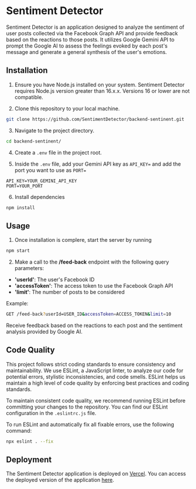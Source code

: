 # Sentiment Detector

Sentiment Detector is an application designed to analyze the sentiment of user posts collected via the Facebook Graph API and provide feedback based on the reactions to those posts. 
It utilizes Google Gemini API to prompt the Google AI to assess the feelings evoked by each post's message and generate a general synthesis of the user's emotions.

## Installation

1. Ensure you have Node.js installed on your system. Sentiment Detector requires Node.js version greater than 16.x.x. Versions 16 or lower are not compatible.

2. Clone this repository to your local machine.
 ```bash
 git clone https://github.com/SentimentDetector/backend-sentinent.git
 ```
   
3. Navigate to the project directory.
```bash
cd backend-sentinent/
```
    
4. Create a `.env` file in the project root.

5. Inside the `.env` file, add your Gemini API key as `API_KEY=` and add the port you want to use as `PORT=`
```plaintext
API_KEY=YOUR_GEMINI_API_KEY
PORT=YOUR_PORT
```
6. Install dependencies
 ```bash
 npm install
 ```

## Usage

1. Once installation is complere, start the server by running
```bash
npm start
```

2. Make a call to the **/feed-back** endpoint with the following query parameters:
- **'userId'**: The user's Facebook ID
- **'accessToken'**: The access token to use the Facebook Graph API
- **'limit'**: The number of posts to be considered

Example:
```bash
GET /feed-back?userId=USER_ID&accessToken=ACCESS_TOKEN&limit=10
```

Receive feedback based on the reactions to each post and the sentiment analysis provided by Google AI.

## Code Quality

This project follows strict coding standards to ensure consistency and maintainability. We use ESLint, a JavaScript linter, to analyze our code for potential errors, stylistic inconsistencies, and code smells. ESLint helps us maintain a high level of code quality by enforcing best practices and coding standards.

To maintain consistent code quality, we recommend running ESLint before committing your changes to the repository. You can find our ESLint configuration in the `.eslintrc.js` file.

To run ESLint and automatically fix all fixable errors, use the following command:

```bash
npx eslint . --fix
```

## Deployment

The Sentiment Detector application is deployed on [Vercel](https://vercel.com/). You can access the deployed version of the application [here](https://backend-sentinent.vercel.app/feed-back).

